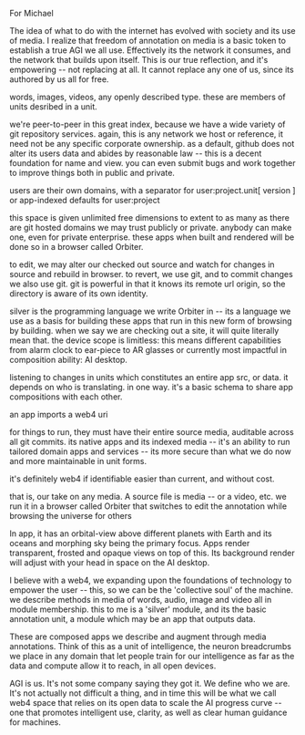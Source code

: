 For Michael

The idea of what to do with the internet has evolved with society and its use of media.  I realize that freedom of annotation on media is a basic token to establish a true AGI we all use.  Effectively its the network it consumes, and the network that builds upon itself. This is our true reflection, and it's empowering -- not replacing at all.  It cannot replace any one of us, since its authored by us all for free.

words, images, videos, any openly described type.  these are members of units desribed in a unit.

we're peer-to-peer in this great index, because we have a wide variety of git repository services.  again, this is any network we host or reference, it need not be any specific corporate ownership. as a default, github does not alter its users data and abides by reasonable law -- this is a decent foundation for name and view.  you can even submit bugs and work together to improve things both in public and private.

users are their own domains, with a separator for user:project.unit[ version ] or app-indexed defaults for user:project

this space is given unlimited free dimensions to extent to as many as there are git hosted domains we may trust publicly or private.  anybody can make one, even for private enterprise.  these apps when built and rendered will be done so in a browser called Orbiter.

to edit, we may alter our checked out source and watch for changes in source and rebuild in browser.  to revert, we use git, and to commit changes we also use git.  git is powerful in that it knows its remote url origin, so the directory is aware of its own identity.

silver is the programming language we write Orbiter in -- its a language we use as a basis for building these apps that run in this new form of browsing by building.  when we say we are checking out a site, it will quite literally mean that.  the device scope is limitless: this means different capabilities from alarm clock to ear-piece to AR glasses or currently most impactful in composition ability: AI desktop.

listening to changes in units which constitutes an entire app src, or data.  it depends on who is translating. in one way. it's a basic schema to share app compositions with each other.

an app imports a web4 uri

for things to run, they must have their entire source media, auditable across all git commits. its native apps and its indexed media -- it's an ability to run tailored domain apps and services -- its more secure than what we do now and more maintainable in unit forms.

it's definitely web4 if identifiable easier than current, and without cost.

that is, our take on any media. A source file is media -- or a video, etc. we run it in a browser called Orbiter that switches to edit the annotation while browsing the universe for others

In app, it has an orbital-view above different planets with Earth and its oceans and morphing sky being the primary focus.  Apps render transparent, frosted and opaque views on top of this.  Its background render will adjust with your head in space on the AI desktop.

I believe with a web4, we expanding upon the foundations of technology to empower the user -- this, so we can be the 'collective soul' of the machine.  we describe methods in media of words, audio, image and video all in module membership.  this to me is a 'silver' module, and its the basic annotation unit, a module which may be an app that outputs data.

These are composed apps we describe and augment through media annotations. Think of this as a unit of intelligence, the neuron breadcrumbs we place in any domain that let people train for our intelligence as far as the data and compute allow it to reach, in all open devices.

AGI is us. It's not some company saying they got it. We define who we are. It's not actually not difficult a thing, and in time this will be what we call web4 space that relies on its open data to scale the AI progress curve -- one that promotes intelligent use, clarity, as well as clear human guidance for machines.

